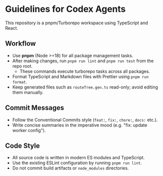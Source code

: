 # Guidelines for Codex Agents

This repository is a pnpm/Turborepo workspace using TypeScript and React.

## Workflow

- Use **pnpm** (Node >=18) for all package management tasks.
- After making changes, run `pnpm run lint` and `pnpm run test` from the repo root.
  - These commands execute turborepo tasks across all packages.
- Format TypeScript and Markdown files with Prettier using `pnpm run format`.
- Keep generated files such as `routeTree.gen.ts` read-only; avoid editing them manually.

## Commit Messages

- Follow the Conventional Commits style (`feat:`, `fix:`, `chore:`, `docs:` etc.).
- Write concise summaries in the imperative mood (e.g. "fix: update worker config").

## Code Style

- All source code is written in modern ES modules and TypeScript.
- Use the existing ESLint configuration by running `pnpm run lint`.
- Do not commit build artifacts or `node_modules` directories.


